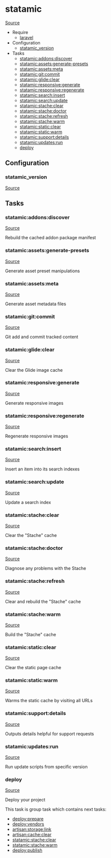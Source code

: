 <!-- DO NOT EDIT THIS FILE! -->
<!-- Instead edit recipe/statamic.php -->
<!-- Then run bin/docgen -->

# statamic

[Source](/recipe/statamic.php)



* Require
  * [laravel](/docs/recipe/laravel.md)
* Configuration
  * [statamic_version](#statamic_version)
* Tasks
  * [statamic:addons:discover](#statamicaddonsdiscover)
  * [statamic:assets:generate-presets](#statamicassetsgenerate-presets)
  * [statamic:assets:meta](#statamicassetsmeta)
  * [statamic:git:commit](#statamicgitcommit)
  * [statamic:glide:clear](#statamicglideclear)
  * [statamic:responsive:generate](#statamicresponsivegenerate)
  * [statamic:responsive:regenerate](#statamicresponsiveregenerate)
  * [statamic:search:insert](#statamicsearchinsert)
  * [statamic:search:update](#statamicsearchupdate)
  * [statamic:stache:clear](#statamicstacheclear)
  * [statamic:stache:doctor](#statamicstachedoctor)
  * [statamic:stache:refresh](#statamicstacherefresh)
  * [statamic:stache:warm](#statamicstachewarm)
  * [statamic:static:clear](#statamicstaticclear)
  * [statamic:static:warm](#statamicstaticwarm)
  * [statamic:support:details](#statamicsupportdetails)
  * [statamic:updates:run](#statamicupdatesrun)
  * [deploy](#deploy)

## Configuration
### statamic_version
[Source](https://github.com/deployphp/deployer/blob/master/recipe/statamic.php#L15)






## Tasks

### statamic:addons:discover
[Source](https://github.com/deployphp/deployer/blob/master/recipe/statamic.php#L26)

Rebuild the cached addon package manifest


### statamic:assets:generate-presets
[Source](https://github.com/deployphp/deployer/blob/master/recipe/statamic.php#L33)

Generate asset preset manipulations


### statamic:assets:meta
[Source](https://github.com/deployphp/deployer/blob/master/recipe/statamic.php#L36)

Generate asset metadata files


### statamic:git:commit
[Source](https://github.com/deployphp/deployer/blob/master/recipe/statamic.php#L43)

Git add and commit tracked content


### statamic:glide:clear
[Source](https://github.com/deployphp/deployer/blob/master/recipe/statamic.php#L50)

Clear the Glide image cache


### statamic:responsive:generate
[Source](https://github.com/deployphp/deployer/blob/master/recipe/statamic.php#L57)

Generate responsive images


### statamic:responsive:regenerate
[Source](https://github.com/deployphp/deployer/blob/master/recipe/statamic.php#L60)

Regenerate responsive images


### statamic:search:insert
[Source](https://github.com/deployphp/deployer/blob/master/recipe/statamic.php#L67)

Insert an item into its search indexes


### statamic:search:update
[Source](https://github.com/deployphp/deployer/blob/master/recipe/statamic.php#L70)

Update a search index


### statamic:stache:clear
[Source](https://github.com/deployphp/deployer/blob/master/recipe/statamic.php#L77)

Clear the "Stache" cache


### statamic:stache:doctor
[Source](https://github.com/deployphp/deployer/blob/master/recipe/statamic.php#L80)

Diagnose any problems with the Stache


### statamic:stache:refresh
[Source](https://github.com/deployphp/deployer/blob/master/recipe/statamic.php#L83)

Clear and rebuild the "Stache" cache


### statamic:stache:warm
[Source](https://github.com/deployphp/deployer/blob/master/recipe/statamic.php#L86)

Build the "Stache" cache


### statamic:static:clear
[Source](https://github.com/deployphp/deployer/blob/master/recipe/statamic.php#L93)

Clear the static page cache


### statamic:static:warm
[Source](https://github.com/deployphp/deployer/blob/master/recipe/statamic.php#L96)

Warms the static cache by visiting all URLs


### statamic:support:details
[Source](https://github.com/deployphp/deployer/blob/master/recipe/statamic.php#L103)

Outputs details helpful for support requests


### statamic:updates:run
[Source](https://github.com/deployphp/deployer/blob/master/recipe/statamic.php#L110)

Run update scripts from specific version


### deploy
[Source](https://github.com/deployphp/deployer/blob/master/recipe/statamic.php#L118)

Deploy your project


This task is group task which contains next tasks:
* [deploy:prepare](/docs/recipe/common.md#deployprepare)
* [deploy:vendors](/docs/recipe/deploy/vendors.md#deployvendors)
* [artisan:storage:link](/docs/recipe/laravel.md#artisanstoragelink)
* [artisan:cache:clear](/docs/recipe/laravel.md#artisancacheclear)
* [statamic:stache:clear](/docs/recipe/statamic.md#statamicstacheclear)
* [statamic:stache:warm](/docs/recipe/statamic.md#statamicstachewarm)
* [deploy:publish](/docs/recipe/common.md#deploypublish)


